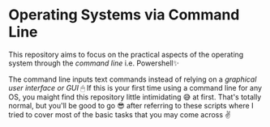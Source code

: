 # Operating Systems via Command Line


 This repository aims to focus on the practical aspects of the operating system through the *command line* i.e. Powershell✨

 The command line inputs text commands instead of relying on a *graphical user interface or GUI* 🖱 If this is your first time using a command line for any OS, you maight find this repository little intimidating 😅 at first. That's totally normal, but you'll be good to go 😎 after referring to these scripts where I tried to cover most of the basic tasks that you may come across ✌
